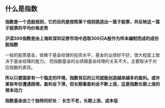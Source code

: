 
## 什么是指数
**指数是一个选股规则，它的目的是按照某个规则挑选出一篮子股票，并反映这一篮子股票的平均价格走势**

**沪深300指数是由上海和深圳证劵市场中选取300只A股作为样本编制而成的成份股指数**

一般的股票基金，依赖于基金经理的投资水平，基金的业绩好不好，很大程度上取决于基金经理的能力。
而指数基金的业绩跟基金经理的关系不大，主要取决于对应指数的表现。

**所以只要国家有一个稳定的环境，指数背后的公司就能创造越来越多的盈利。或许某些年份遭遇困境，盈利会下滑，但长期看盈利会不断上涨，这是指数长期上涨的根本动力**

**指数基金由三个独特的好处： 长生不老，长期上涨，成本低**